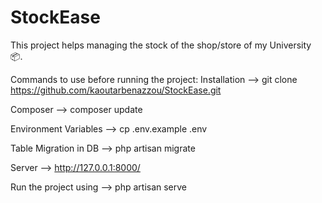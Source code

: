 # StockEase

This project helps managing the stock of the shop/store of my University 📦.

Commands to use before running the project:
Installation  --> git clone https://github.com/kaoutarbenazzou/StockEase.git

Composer --> composer update

Environment Variables --> cp .env.example .env

Table Migration in DB --> php artisan migrate

Server --> http://127.0.0.1:8000/

Run the project using --> php artisan serve
